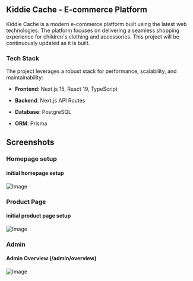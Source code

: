 ## Kiddie Cache - E-commerce Platform

Kiddie Cache is a modern e-commerce platform built using the latest web technologies. The platform focuses on delivering a seamless shopping experience for children's clothing and accessories. This project will be continuously updated as it is built.


### Tech Stack

The project leverages a robust stack for performance, scalability, and maintainability:

 - **Frontend**: Next.js 15, React 19, TypeScript

 - **Backend**: Next.js API Routes

 - **Database**: PostgreSQL

 - **ORM**: Prisma



## Screenshots


### Homepage setup

#### initial homepage setup
![Image](https://github.com/user-attachments/assets/7f61763f-c0c7-466f-ba25-b38e601fc880)



### Product Page

#### initial product page setup
![Image](https://github.com/user-attachments/assets/69f8c6e7-9752-47bb-86e6-8b61fbefbd6e)



### Admin

#### Admin Overview (/admin/overview)
![Image](https://github.com/user-attachments/assets/084b4f0c-08af-4207-89ba-ff66ce5188ca)


